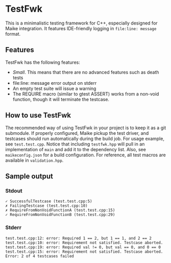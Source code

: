 # TestFwk

This is a minimalistic testing framework for C++, especially designed for Maike integration. It features IDE-friendly logging in `file:line: message` format.

## Features

TestFwk has the following features:

 * *Small*. This means that there are no advanced features such as death tests
 * file:line: message error output on stderr
 * An empty test suite will issue a warning
 * The REQUIRE macro (similar to gtest ASSERT) works from a non-void function, though it will terminate the testcase.

## How to use TestFwk

The recommended way of using TestFwk in your project is to keep it as a git submodule. If properly configured, Maike pickup the test driver, and testcases should run automatically during the build job. For usage example, see `test.test.cpp`. Notice that including `testfwk.hpp` will pull in an implementation of `main` and add it to the dependency list. Also, see `maikeconfig.json` for a build configuration. For reference, all test macros are available in `validation.hpp`.

## Sample output

### Stdout

```
✓ SuccessfulTestcase (test.test.cpp:5)
✗ FailingTestcase (test.test.cpp:10)
✗ RequireFromNonVoidFunctionA (test.test.cpp:15)
✓ RequireFromNonVoidFunctionB (test.test.cpp:29)
```

### Stderr

```
test.test.cpp:12: error: Required 1 == 2, but 1 == 1, and 2 == 2
test.test.cpp:10: error: Requirement not satisfied. Testcase aborted.
test.test.cpp:19: error: Required val != 0, but val == 0, and 0 == 0
test.test.cpp:15: error: Requirement not satisfied. Testcase aborted.
Error: 2 of 4 testcases failed

```